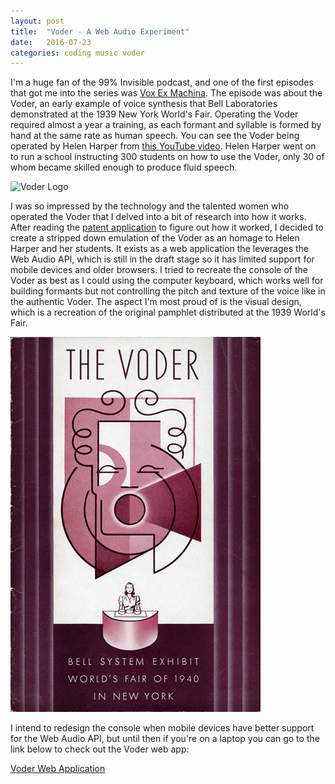 ```yaml
---
layout: post
title:  "Voder - A Web Audio Experiment"
date:   2016-07-23
categories: coding music voder
---
```


I'm a huge fan of the 99% Invisible podcast, and one of the first episodes that
got me into the series was [Vox Ex Machina][99pi]. The episode was about the
Voder, an early example of voice synthesis that Bell Laboratories demonstrated
at the 1939 New York World's Fair. Operating the Voder required almost a year a
training, as each formant and syllable is formed by hand at the same rate as
human speech. You can see the Voder being operated by Helen Harper from [this
YouTube video][yt]. Helen Harper went on to run a school instructing 300
students on how to use the Voder, only 30 of whom became skilled enough to
produce fluid speech. 

[99pi]: http://99percentinvisible.org/episode/vox-ex-machina/
[yt]: https://www.youtube.com/watch?v=0rAyrmm7vv0

![Voder Logo](http://gmoe.github.io/voder/img/logo_final.svg)

I was so impressed by the technology and the talented women who operated the
Voder that I delved into a bit of research into how it works. After reading the
[patent application][patent] to figure out how it worked, I decided to create a
stripped down emulation of the Voder as an homage to Helen Harper and her
students. It exists as a web application the leverages the Web Audio API, which
is still in the draft stage so it has limited support for mobile devices and
older browsers. I tried to recreate the console of the Voder as best as I could
using the computer keyboard, which works well for building formants but not
controlling the pitch and texture of the voice like in the authentic Voder. The
aspect I'm most proud of is the visual design, which is a recreation of the
original pamphlet distributed at the 1939 World's Fair.

[patent]: https://www.google.com/patents/US2121142

![Original Voder Pamphlet](/images/voder-pamphlet.jpg)

I intend to redesign the console when mobile devices have better support for
the Web Audio API, but until then if you're on a laptop you can go to the link
below to check out the Voder web app:

[Voder Web Application](http://griffinmoe.com/voder)
